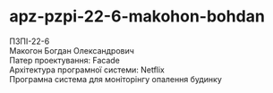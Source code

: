 # apz-pzpi-22-6-makohon-bohdan  
ПЗПІ-22-6  
Макогон Богдан Олександрович  
Патер проектування: Facade  
Архітектура програмної системи: Netflix  
Програмна система для моніторінгу опалення будинку  
